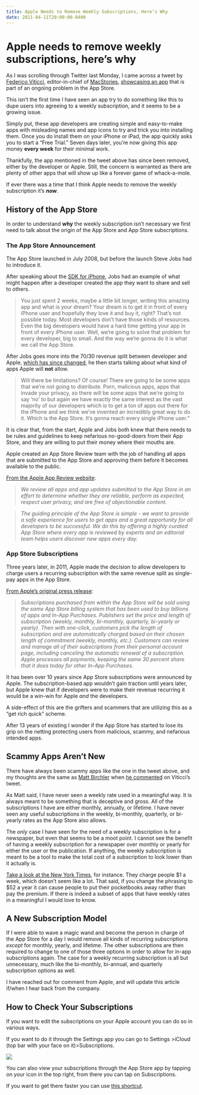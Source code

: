 ```yaml
---
title: Apple Needs to Remove Weekly Subscriptions, Here’s Why
date: 2021-04-11T20:00:00-0400
---
```

# Apple needs to remove weekly subscriptions, here’s why

As I was scrolling through Twitter last Monday, I came across a tweet by [Federico Viticci](http://twitter.com/viticci), editor-in-chief of [MacStories](https://www.macstories.net/), [showcasing an app](https://twitter.com/viticci/status/1379061689249828864) that is part of an ongoing problem in the App Store.

This isn’t the first time I have seen an app try to do something like this to dupe users into agreeing to a weekly subscription, and it seems to be a growing issue.

Simply put, these app developers are creating simple and easy-to-make apps with misleading names and app icons to try and trick you into installing them. Once you do install them on your iPhone or iPad, the app quickly asks you to start a “Free Trial.” Seven days later, you’re now giving this app money **every week** for their minimal work.

Thankfully, the app mentioned in the tweet above has since been removed, either by the developer or Apple. Still, the concern is warranted as there are plenty of other apps that will show up like a forever game of whack-a-mole.

If ever there was a time that I think Apple needs to remove the weekly subscription it’s _**now**_.

History of the App Store
------------------------

In order to understand **why** the weekly subscription isn’t necessary we first need to talk about the origin of the App Store and App Store subscriptions.

### The App Store Announcement

The App Store launched in July 2008, but before the launch Steve Jobs had to introduce it.

After speaking about the [SDK for iPhone](https://en.wikipedia.org/wiki/IOS_SDK), Jobs had an example of what might happen after a developer created the app they want to share and sell to others.

> You just spent 2 weeks, maybe a little bit longer, writing this amazing app and what is your dream? Your dream is to get it in front of every iPhone user and hopefully they love it and buy it, right? That’s not possible today. Most developers don’t have those kinds of resources. Even the big developers would have a hard time getting your app in front of every iPhone user. Well, we’re going to solve that problem for every developer, big to small. And the way we’re gonna do it is what we call the App Store.

After Jobs goes more into the 70/30 revenue split between developer and Apple, [which has since changed](https://www.theverge.com/2020/11/18/21572302/apple-app-store-small-business-program-commission-cut-15-percent-reduction), he then starts talking about what kind of apps Apple will **not** allow.

> Will there be limitations? Of course! There are going to be some apps that we’re not going to distribute. Porn, malicious apps, apps that invade your privacy, so there will be some apps that we’re going to say ‘no’ to but again we have exactly the same interest as the vast majority of our developers which is to get a ton of apps out there for the iPhone and we think we’ve invented an incredibly great way to do it. Which is the App Store. It’s gonna reach every single iPhone user.”

It is clear that, from the start, Apple and Jobs both knew that there needs to be rules and guidelines to keep nefarious no-good-doers from their App Store, and they are willing to put their money where their mouths are.

Apple created an App Store Review team with the job of handling all apps that are submitted to the App Store and approving them before it becomes available to the public.

[From the Apple App Review website](https://developer.apple.com/app-store/review/):

> _We review all apps and app updates submitted to the App Store in an effort to determine whether they are reliable, perform as expected, respect user privacy, and are free of objectionable content._

> _The guiding principle of the App Store is simple - we want to provide a safe experience for users to get apps and a great opportunity for all developers to be successful. We do this by offering a highly curated App Store where every app is reviewed by experts and an editorial team helps users discover new apps every day._

### App Store Subscriptions

Three years later, in 2011, Apple made the decision to allow developers to charge users a recurring subscription with the same revenue split as single-pay apps in the App Store.

[From Apple’s original press release](https://www.apple.com/newsroom/2011/02/15Apple-Launches-Subscriptions-on-the-App-Store/):

> _Subscriptions purchased from within the App Store will be sold using the same App Store billing system that has been used to buy billions of apps and In-App Purchases. Publishers set the price and length of subscription (weekly, monthly, bi-monthly, quarterly, bi-yearly or yearly). Then with one-click, customers pick the length of subscription and are automatically charged based on their chosen length of commitment (weekly, monthly, etc.). Customers can review and manage all of their subscriptions from their personal account page, including canceling the automatic renewal of a subscription. Apple processes all payments, keeping the same 30 percent share that it does today for other In-App Purchases._

It has been over 10 years since App Store subscriptions were announced by Apple. The subscription-based app wouldn’t gain traction until years later, but Apple knew that if developers were to make their revenue recurring it would be a win-win for Apple _and_ the developers.

A side-effect of this are the grifters and scammers that are utilizing this as a “get rich quick” scheme.

After 13 years of existing I wonder if the App Store has started to lose its grip on the netting protecting users from malicious, scammy, and nefarious intended apps.

Scammy Apps Aren’t New
----------------------

There have always been scammy apps like the one in the tweet above, and my thoughts are the same as [Matt Birchler](https://birchtree.me/) when [he commented](https://twitter.com/mattbirchler/status/1379189542385770496?ref_src=twsrc%5Etfw) on Viticci’s tweet.

As Matt said, I have never seen a weekly rate used in a meaningful way. It is always meant to be something that is deceptive and gross. All of the subscriptions I have are either monthly, annually, or lifetime. I have never seen any useful subscriptions in the weekly, bi-monthly, quarterly, or bi-yearly rates as the App Store also allows.

The _only_ case I have seen for the need of a weekly subscription is for a newspaper, but even that seems to be a moot point. I cannot see the benefit of having a weekly subscription for a newspaper over monthly or yearly for either the user or the publication. If anything, the weekly subscription is meant to be a tool to make the total cost of a subscription to look lower than it actually is.

[Take a look at the New York Times](https://www.nytimes.com/subscription), for instance. They charge people $1 a week, which doesn’t seem like a lot. That said, if you change the phrasing to $52 a year it can cause people to put their pocketbooks away rather than pay the premium. If there is indeed a subset of apps that have weekly rates in a meaningful I would love to know.

A New Subscription Model
------------------------

If I were able to wave a magic wand and become the person in charge of the App Store for a day I would remove all kinds of recurring subscriptions _except_ for monthly, yearly, and lifetime. The other subscriptions are then required to change to one of those three options in order to allow for in-app subscriptions again. The case for a weekly recurring subscription is all but unnecessary, much like the bi-monthly, bi-annual, and quarterly subscription options as well.

I have reached out for comment from Apple, and will update this article if/when I hear back from the company.

How to Check Your Subscriptions
-------------------------------

If you want to edit the subscriptions on your Apple account you can do so in various ways.

If you want to do it through the Settings app you can go to Settings >iCloud (top bar with your face on it)>Subscriptions.

![](https://jeffperry.b-cdn.net/3732a3014e.jpg)

You can also view your subscriptions through the App Store app by tapping on your icon in the top right, from there you can tap on Subscriptions.

If you want to get there faster you can use [this shortcut](https://www.icloud.com/shortcuts/099bf3ded6b24381acb54ab511192426).
